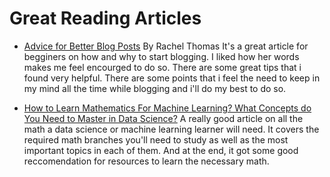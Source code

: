# Great Reading Articles


* [Advice for Better Blog Posts](https://www.fast.ai/2019/05/13/blogging-advice/) By Rachel Thomas
	It's a great article for begginers on how and why to start blogging. I liked how her words makes me feel encourged to do so. There are some great tips that i found very helpful. There are some points that i feel the need to keep in my mind all the time while blogging and i'll do my best to do so.
	
* [How to Learn Mathematics For Machine Learning? What Concepts do You Need to Master in Data Science?](https://www.analyticsvidhya.com/blog/2021/06/how-to-learn-mathematics-for-machine-learning-what-concepts-do-you-need-to-master-in-data-science/)
	A really good article on all the math a data science or machine learning learner will need. It covers the required math branches you'll need to study as well as the most important topics in each of them. And at the end, it got some good reccomendation for resources to learn the necessary math.
